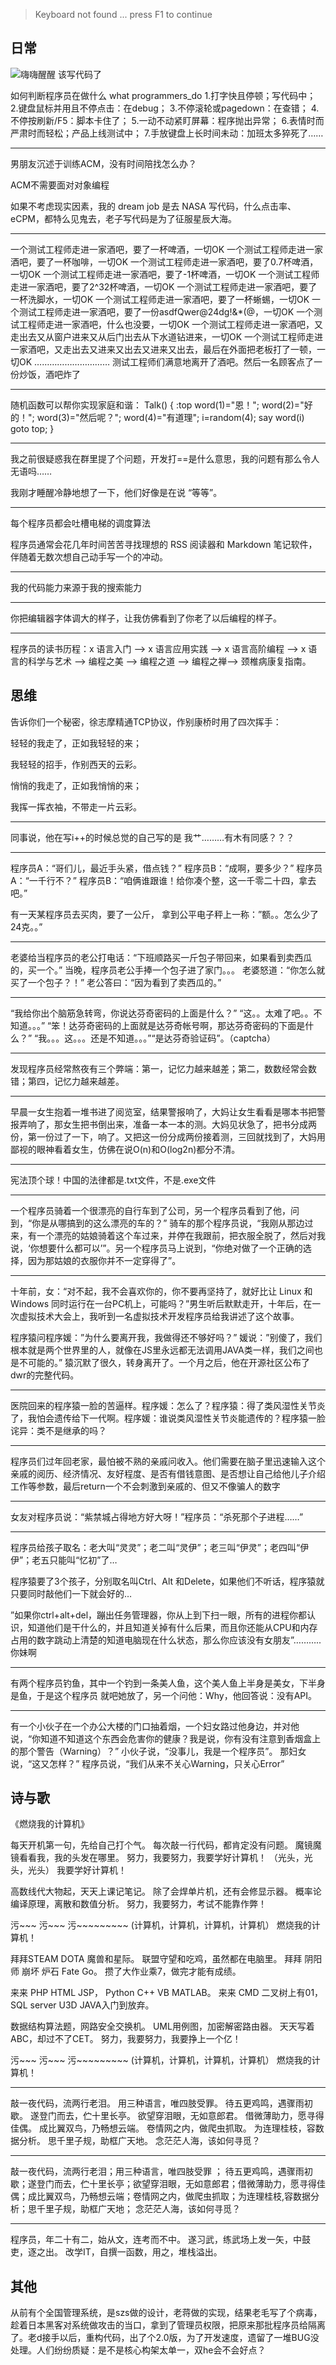 > Keyboard not found ... press F1 to continue

## 日常

![嗨嗨醒醒 该写代码了](../../images/coding/coding/coding_wake_up_to_write.png)

如何判断程序员在做什么 what programmers_do
1.打字快且停顿；写代码中；
2.键盘鼠标并用且不停点击：在debug；
3.不停滚轮或pagedown：在查错；
4.不停按刷新/F5：脚本卡住了；
5.一动不动紧盯屏幕：程序抛出异常；
6.表情时而严肃时而轻松；产品上线测试中；
7.手放键盘上长时间未动：加班太多猝死了……

---

男朋友沉述于训练ACM，没有时间陪找怎么办？

ACM不需要面对对象编程

如果不考虑现实因素，我的 dream job 是去 NASA 写代码，什么点击率、eCPM，都特么见鬼去，老子写代码是为了征服星辰大海。

---

一个测试工程师走进一家酒吧，要了一杯啤酒，一切OK
一个测试工程师走进一家酒吧，要了一杯咖啡，一切OK
一个测试工程师走进一家酒吧，要了0.7杯啤酒，一切OK
一个测试工程师走进一家酒吧，要了-1杯啤酒，一切OK
一个测试工程师走进一家酒吧，要了2^32杯啤酒，一切OK
一个测试工程师走进一家酒吧，要了一杯洗脚水，一切OK
一个测试工程师走进一家酒吧，要了一杯蜥蜴，一切OK
一个测试工程师走进一家酒吧，要了一份asdfQwer@24dg!&*(@，一切OK
一个测试工程师走进一家酒吧，什么也没要，一切OK
一个测试工程师走进一家酒吧，又走出去又从窗户进来又从后门出去从下水道钻进来，一切OK
一个测试工程师走进一家酒吧，又走出去又进来又出去又进来又出去，最后在外面把老板打了一顿，一切OK
…………………………
测试工程师们满意地离开了酒吧。然后一名顾客点了一份炒饭，酒吧炸了

---

随机函数可以帮你实现家庭和谐：
Talk()
{
    :top
    word(1)="恩！";
    word(2)="好的！";
    word(3)="然后呢？";
    word(4)="有道理";
    i=random(4);
    say word(i)
    goto top;
}

---

我之前很疑惑我在群里提了个问题，开发打==是什么意思，我的问题有那么令人无语吗……

我刚才睡醒冷静地想了一下，他们好像是在说 “等等”。

---

每个程序员都会吐槽电梯的调度算法

程序员通常会花几年时间苦苦寻找理想的 RSS 阅读器和 Markdown 笔记软件，伴随着无数次想自己动手写一个的冲动。

---

我的代码能力来源于我的搜索能力

---

你把编辑器字体调大的样子，让我仿佛看到了你老了以后编程的样子。 

---

程序员的读书历程：x 语言入门 —> x 语言应用实践 —> x 语言高阶编程 —> x 语言的科学与艺术 —> 编程之美 —> 编程之道 —> 编程之禅—> 颈椎病康复指南。

## 思维

告诉你们一个秘密，徐志摩精通TCP协议，作别康桥时用了四次挥手：

轻轻的我走了，正如我轻轻的来；

我轻轻的招手，作别西天的云彩。

悄悄的我走了，正如我悄悄的来；

我挥一挥衣袖，不带走一片云彩。

---

同事说，他在写i++的时候总觉的自己写的是 我艹………有木有同感？？？

---

程序员A：“哥们儿，最近手头紧，借点钱？” 程序员B：“成啊，要多少？” 程序员A：“一千行不？” 程序员B：“咱俩谁跟谁！给你凑个整，这一千零二十四，拿去吧。”



有一天某程序员去买肉，要了一公斤， 拿到公平电子秤上一称：”额。。怎么少了24克。。”

---

老婆给当程序员的老公打电话：“下班顺路买一斤包子带回来，如果看到卖西瓜的，买一个。” 当晚，程序员老公手捧一个包子进了家门。。。 老婆怒道：“你怎么就买了一个包子？！” 老公答曰：“因为看到了卖西瓜的。”

---

“我给你出个脑筋急转弯，你说达芬奇密码的上面是什么？” “这。。太难了吧。。不知道。。。” “笨！达芬奇密码的上面就是达芬奇帐号啊，那达芬奇密码的下面是什么？” “我。。。这。。。还是不知道。。。”“是达芬奇验证码”。（captcha）

---

发现程序员经常熬夜有三个弊端：第一，记忆力越来越差；第二，数数经常会数错；第四，记忆力越来越差。

---

早晨一女生抱着一堆书进了阅览室，结果警报响了，大妈让女生看看是哪本书把警报弄响了，那女生把书倒出来，准备一本一本的测。大妈见状急了，把书分成两份，第一份过了一下，响了。又把这一份分成两份接着测，三回就找到了，大妈用鄙视的眼神看着女生，仿佛在说O(n)和O(log2n)都分不清。

---

宪法顶个球！中国的法律都是.txt文件，不是.exe文件

---

一个程序员骑着一个很漂亮的自行车到了公司，另一个程序员看到了他，问到，“你是从哪搞到的这么漂亮的车的？” 骑车的那个程序员说，“我刚从那边过来，有一个漂亮的姑娘骑着这个车过来，并停在我跟前，把衣服全脱了，然后对我说，‘你想要什么都可以’”。另一个程序员马上说到，“你绝对做了一个正确的选择，因为那姑娘的衣服你并不一定穿得了”。

---

十年前，女：“对不起，我不会喜欢你的，你不要再坚持了，就好比让 Linux 和 Windows 同时运行在一台PC机上，可能吗？”男生听后默默走开，十年后，在一次虚拟技术大会上，我听到一名虚拟技术开发程序员给我讲述了这个故事。

程序猿问程序媛：”为什么要离开我，我做得还不够好吗？” 媛说：”别傻了，我们根本就是两个世界里的人，就像在JS里永远都无法调用JAVA类一样，我们之间也是不可能的。” 猿沉默了很久，转身离开了。一个月之后，他在开源社区公布了dwr的完整代码。

---

医院回来的程序猿一脸的苦逼样。程序媛：怎么了？程序猿：得了类风湿性关节炎了，我怕会遗传给下一代啊。程序媛：谁说类风湿性关节炎能遗传的？程序猿一脸诧异：类不是继承的吗？

---

程序员们过年回老家，最怕被不熟的亲戚问收入。他们需要在脑子里迅速输入这个亲戚的阅历、经济情况、友好程度、是否有借钱意图、是否想让自己给他儿子介绍工作等参数，最后return一个不会刺激到亲戚的、但又不像骗人的数字

---

女友对程序员说：“紫禁城占得地方好大呀！”程序员：“杀死那个子进程……”

---

程序员给孩子取名：老大叫“灵灵”；老二叫“灵伊”；老三叫“伊灵”；老四叫“伊伊”；老五只能叫“忆初”了…

程序猿要了3个孩子，分别取名叫Ctrl、Alt 和Delete，如果他们不听话，程序猿就只要同时敲他们一下就会好的…

”如果你ctrl+alt+del，蹦出任务管理器，你从上到下扫一眼，所有的进程你都认识，知道他们是干什么的，并且知道关掉有什么后果，而且你还能从CPU和内存占用的数字跳动上清楚的知道电脑现在什么状态，那么你应该没有女朋友”………..你妹啊

---

有两个程序员钓鱼，其中一个钓到一条美人鱼，这个美人鱼上半身是美女，下半身是鱼，于是这个程序员 就吧她放了，另一个问他：Why，他回答说：没有API。

---

有一个小伙子在一个办公大楼的门口抽着烟，一个妇女路过他身边，并对他说，“你知道不知道这个东西会危害你的健康？我是说，你有没有注意到香烟盒上的那个警告（Warning）？” 小伙子说，“没事儿，我是一个程序员”。 那妇女说，“这又怎样？” 程序员说，“我们从来不关心Warning，只关心Error”


## 诗与歌

《燃烧我的计算机》

每天开机第一句，先给自己打个气。
每次敲一行代码，都肯定没有问题。
魔镜魔镜看看我，我的头发在哪里。
努力，我要努力，我要学好计算机！
（光头，光头，光头）
我要学好计算机！

高数线代大物起，天天上课记笔记。
除了会焊单片机，还有会修显示器。
概率论编译原理，离散和数值分析。
努力，我要努力，考试不能靠作弊！

污~~~ 污~~~ 污~~~~~~~~~
(计算机，计算机，计算机，计算机）
燃烧我的计算机！

拜拜STEAM  DOTA 魔兽和星际。
联盟守望和吃鸡，虽然都在电脑里。
拜拜 阴阳师 崩坏 炉石 Fate Go。
攒了大作业乘7，做完才能有成绩。

来来 PHP HTML JSP，
Python C++ VB MATLAB。
来来 CMD 二叉树上有01，
SQL server U3D JAVA入门到放弃。

数据结构算法题，网路安全交换机。
UML用例图，加密解密路由器。
天天写着ABC，却过不了CET。
努力，我要努力，我要挣上一个亿！

污~~~ 污~~~ 污~~~~~~~~~
(计算机，计算机，计算机，计算机）
燃烧我的计算机！

---

敲一夜代码，流两行老泪。
用三种语言，唯四肢受罪。
待五更鸡鸣，遇骤雨初歇。
遂登门而去，伫十里长亭。
欲望穿泪眼，无如意郎君。
借微薄助力，愿寻得佳偶。
成比翼双鸟，乃畅想云端。
卷情网之内，做爬虫抓取。
为连理桂枝，容数据分析。
思千里子规，助框广天地。
念茫茫人海，该如何寻觅？

---

敲一夜代码，流两行老泪；用三种语言，唯四肢受罪 ； 待五更鸡鸣，遇骤雨初歇；遂登门而去，伫十里长亭；欲望穿泪眼，无如意郎君；借微薄助力，愿寻得佳偶；成比翼双鸟，乃畅想云端；卷情网之内，做爬虫抓取；为连理桂枝,容数据分析；思千里子规，助框广天地； 念茫茫人海，该如何寻觅？

---

程序员，年二十有二，始从文，连考而不中。 遂习武，练武场上发一矢，中鼓吏，逐之出。 改学IT，自撰一函数，用之，堆栈溢出。

## 其他

​	从前有个全国管理系统，是szs做的设计，老蒋做的实现，结果老毛写了个病毒，趁着日本黑客对系统做攻击的当口，拿到了管理员权限，把原来那批程序员给隔离了。老d接手以后，重构代码，出了个2.0版，为了开发速度，遗留了一堆BUG没处理。人们纷纷质疑：是不是核心构架太单一，双he会不会好点？